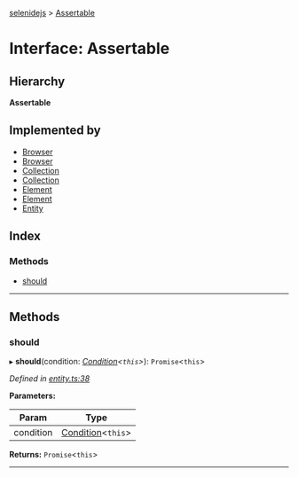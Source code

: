 [selenidejs](../README.md) > [Assertable](../interfaces/assertable.md)

# Interface: Assertable

## Hierarchy

**Assertable**

## Implemented by

* [Browser](../classes/browser.md)
* [Browser](../classes/browser.md)
* [Collection](../classes/collection.md)
* [Collection](../classes/collection.md)
* [Element](../classes/element.md)
* [Element](../classes/element.md)
* [Entity](../classes/entity.md)

## Index

### Methods

* [should](assertable.md#should)

---

## Methods

<a id="should"></a>

###  should

▸ **should**(condition: *[Condition](../classes/condition.md)<`this`>*): `Promise`<`this`>

*Defined in [entity.ts:38](https://github.com/knowledgeexpert/selenidejs/blob/master/lib/entity.ts#L38)*

**Parameters:**

| Param | Type |
| ------ | ------ |
| condition | [Condition](../classes/condition.md)<`this`> |

**Returns:** `Promise`<`this`>

___

